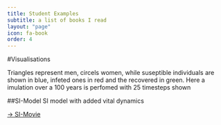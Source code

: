 ```yaml
---
title: Student Examples
subtitle: a list of books I read
layout: "page"
icon: fa-book
order: 4
---
```

#Visualisations

Triangles represent men, circels women, while suseptible individuals are shown in blue, infeted ones in red and the recovered in green.
Here a imulation over a 100 years is perfomed with 25 timesteps shown

##SI-Model
SI model with added vital dynamics  

[-> SI-Movie](https://werthnerquirin.github.io/Werthners-Original/assets/SI.html) 
